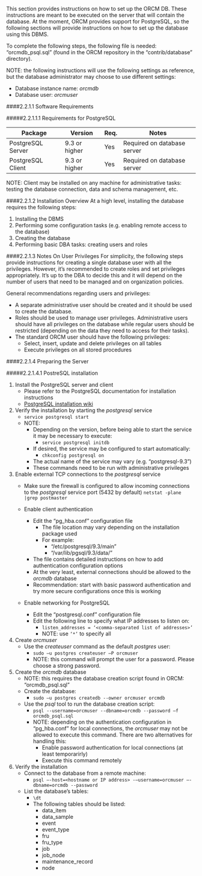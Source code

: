 This section provides instructions on how to set up the ORCM DB.  These instructions are meant to be executed on the server that will contain the database.  At the moment, ORCM provides support for PostgreSQL, so the following sections will provide instructions on how to set up the database using this DBMS.

To complete the following steps, the following file is needed: “orcmdb_psql.sql” (found in the ORCM repository in the “contrib/database” directory).

NOTE: the following instructions will use the following settings as reference, but the database administrator may choose to use different settings:

* Database instance name: _orcmdb_
* Database user: _orcmuser_

####2.2.1.1 Software Requirements

#####2.2.1.1.1 Requirements for PostgreSQL

| Package              | Version         | Req. | Notes                                                                                                                                                                                                  |
| -------------------- | --------------- | ---- | ------------------------------------------------------------------------------------------------------------------------------------------------------------------------------------------------------ |
| PostgreSQL Server    | 9.3 or higher   | Yes  | Required on database server |
| PostgreSQL Client    | 9.3 or higher   | Yes  | Required on database server |

NOTE: Client may be installed on any machine for administrative tasks: testing the database connection,
data and schema management, etc.

####2.2.1.2 Installation Overview
At a high level, installing the database requires the following steps:

1. Installing the DBMS
2. Performing some configuration tasks (e.g. enabling remote access to the database)
3. Creating the database
4. Performing basic DBA tasks: creating users and roles

####2.2.1.3 Notes On User Privileges
For simplicity, the following steps provide instructions for creating a single database user with all the privileges.  However, it’s recommended to create roles and set privileges appropriately.  It’s up to the DBA to decide this and it will depend on the number of users that need to be managed and on organization policies.

General recommendations regarding users and privileges:

* A separate administrative user should be created and it should be used to create the database.
* Roles should be used to manage user privileges.  Administrative users should have all privileges on the database while regular users should be restricted (depending on the data they need to access for their tasks).
* The standard ORCM user should have the following privileges:
    * Select, insert, update and delete privileges on all tables
    * Execute privileges on all stored procedures

####2.2.1.4 Preparing the Server

#####2.2.1.4.1 PostreSQL installation

1. Install the PostgreSQL server and client
    * Please refer to the PostgreSQL documentation for installation instructions
    * [PostgreSQL installation wiki](https://wiki.postgresql.org/wiki/Detailed_installation_guides)
2. Verify the installation by starting the _postgresql_ service
    * `service postgresql start`
    * NOTE:
        * Depending on the version, before being able to start the service it may be necessary to execute:
            * `service postgresql initdb`
        * If desired, the service may be configured to start automatically:
            * `chkconfig postgresql on`
        * The actual name of the service may vary (e.g. “postgresql-9.3”)
        * These commands need to be run with administrative privileges
3. Enable external TCP connections to the _postgresql_ service
    * Make sure the firewall is configured to allow incoming connections to the _postgresql_ service port (5432 by default)
`netstat -plane |grep postmaster`

    * Enable client authentication
        * Edit the “pg_hba.conf” configuration file
            * The file location may vary depending on the installation package used
            * For example:
                * “/etc/postgresql/9.3/main”
                * “/var/lib/pgsql/9.3/data/”
        * The file contains detailed instructions on how to add authentication configuration options
        * At the very least, external connections should be allowed to the _orcmdb_ database
        * Recommendation: start with basic password authentication and try more secure configurations once this is working
    * Enable networking for PostgreSQL
        * Edit the “postgresql.conf” configuration file
        * Edit the following line to specify what IP addresses to listen on:
            * `listen_addresses = ‘<comma-separated list of addresses>’`
            * NOTE: use `‘*’` to specify all
4. Create _orcmuser_
    * Use the _createuser_ command as the default _postgres_ user:
        * `sudo –u postgres createuser –P orcmuser`
        * NOTE: this command will prompt the user for a password.  Please choose a strong password.
5. Create the _orcmdb_ database
    * NOTE: this requires the database creation script found in ORCM: “orcmdb_psql.sql”
    * Create the database:
        * `sudo –u postgres createdb --owner orcmuser orcmdb`
    * Use the _psql_ tool to run the database creation script:
        * `psql --username=orcmuser --dbname=orcmdb --password –f orcmdb_psql.sql`
        * NOTE: depending on the authentication configuration in “pg_hba.conf” for local connections, the _orcmuser_ may not be allowed to execute this command.  There are two alternatives for handling this:
            * Enable password authentication for local connections (at least temporarirly)
            * Execute this command remotely
6. Verify the installation
    * Connect to the database from a remote machine:
        * `psql –-host=<hostname or IP address> -–username=orcmuser –-dbname=orcmdb --password`
    * List the database’s tables:
        * `\dt`
        * The following tables should be listed:
            * data_item
            * data_sample
            * event
            * event_type
            * fru
            * fru_type
            * job
            * job_node
            * maintenance_record
            * node
